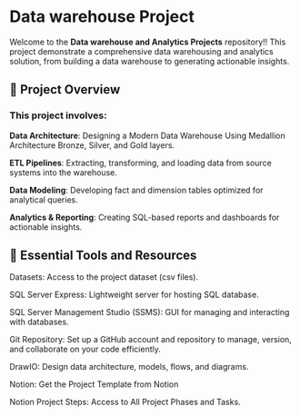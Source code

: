 # Data warehouse Project 

Welcome to the **Data warehouse and Analytics Projects** repository!!
This project demonstrate a comprehensive data warehousing and analytics solution, from building a data warehouse to generating actionable insights.

## 📖 Project Overview
### This project involves:
**Data Architecture**: Designing a Modern Data Warehouse Using Medallion Architecture Bronze, Silver, and Gold layers.

**ETL Pipelines**: Extracting, transforming, and loading data from source systems into the warehouse.

**Data Modeling**: Developing fact and dimension tables optimized for analytical queries.

**Analytics & Reporting**: Creating SQL-based reports and dashboards for actionable insights.

## 🧰 Essential Tools and Resources
Datasets: Access to the project dataset (csv files).

SQL Server Express: Lightweight server for hosting SQL database.

SQL Server Management Studio (SSMS): GUI for managing and interacting with databases.

Git Repository: Set up a GitHub account and repository to manage, version, and collaborate on your code efficiently.

DrawIO: Design data architecture, models, flows, and diagrams.

Notion: Get the Project Template from Notion

Notion Project Steps: Access to All Project Phases and Tasks.
